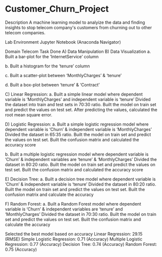 # Customer_Churn_Project
Description
A machine learning model to analyize the data and finding insights to stop telecom company's customers from churning out to other telecom companies.

Lab Environment
Jupyter Notebook (Anaconda Navigator)

Domain
Telecom
Task Done
A) Data Manipulation
B) Data Visualization
a. Built a bar-plot for the ’InternetService’ column

b. Built a histogram for the ‘tenure’ column

c. Built a scatter-plot between ‘MonthlyCharges’ & ‘tenure’

d. Built a box-plot between ‘tenure’ & ‘Contract’

C) Linear Regression:
a. Built a simple linear model where dependent variable is ‘MonthlyCharges’ and independent variable is ‘tenure’
Divided the dataset into train and test sets in 70:30 ratio. Built the model on train set and predict the values on test set. After predicting the values, calculated the root mean square error.

D) Logistic Regression:
a. Built a simple logistic regression model where dependent variable is ‘Churn’ & independent variable is ‘MonthlyCharges’
Divided the dataset in 65:35 ratio. Built the model on train set and predict the values on test set. Built the confusion matrix and calculated the accuracy score

b. Built a multiple logistic regression model where dependent variable is ‘Churn’ & independent variables are ‘tenure’ & ‘MonthlyCharges’
Divided the dataset in 80:20 ratio. Built the model on train set and predict the values on test set. Built the confusion matrix and calculated the accuracy score

E) Decision Tree:
a. Built a decision tree model where dependent variable is ‘Churn’ & independent variable is ‘tenure’
Divided the dataset in 80:20 ratio. Built the model on train set and predict the values on test set. Built the confusion matrix and calculate the accuracy

F) Random Forest:
a. Built a Random Forest model where dependent variable is ‘Churn’ & independent variables are ‘tenure’ and ‘MonthlyCharges’
Divided the dataset in 70:30 ratio. Built the model on train set and predict the values on test set. Built the confusion matrix and calculate the accuracy

Selected the best model based on accuracy
Linear Regression: 29.15 (RMSE)
Simple Logistic Regression: 0.71 (Accuracy)
Multiple Logistic Regression: 0.77 (Accuracy)
Decision Tree: 0.74 (Accuracy)
Random Forest: 0.75 (Accuracy)


